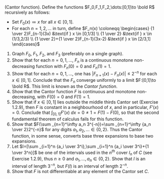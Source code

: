 (Cantor function). Define the functions $F_0,F_1,F_2,\dots:[0,1]\to \bold R$ recursively as follows:
- Set $F_0(x)\coloneqq x$ for all $x\in [0,1]$.
- For each $n=1,2,\dots$ in turn, define
$F_n(x) \coloneqq \begin{cases}
   {1 \over 2}F_{n-1}(3x) &\text{if } x \in [0,1/3] \\
   {1 \over 2} &\text{if } x \in (1/3,2/3) \\
   {1 \over 2}+{1 \over 2}F_{n-1}(3x-2) &\text{if } x \in [2/3,1]
\end{cases}$
1. Graph $F_0$, $F_1$, $F_2$, and $F_3$ (preferably on a single graph).
2. Show that for each $n=0,1,\dots$, $F_n$ is a continuous monotone non-decreasing function with $F_n(0)=0$ and $F_n(1)=1$.
3. Show that for each $n=0,1,\dots$, one has $|F_{n+1}(x)-F_n(x)|\le 2^{-n}$ for each $x\in [0,1]$. Conclude that the $F_n$ converge uniformly to a limit $F:[0,1]\to \bold R$. This limit is known as the $Cantor\ function$.
4. Show that the Cantor function $F$ is continuous and monotone non-decreasing, with $F(0)=0$ and $F(1)=1$.
5. Show that if $x\in [0,1]$ lies outside the middle thirds Cantor set (Exercise 1.2.9), then $F$ is constant in a neighbourhood of $x$, and in particular, $F'(x)=0$. Conclude that $\int _{[0,1]}F'(x)\ dx=0 \not =1=F(1)-F(0)$, so that the second fundamental theorem of calculus fails for this function.
6. Show that $F(\sum _{n=1}^\infty a_n 3^{-n})=\sum _{n=1}^\infty {a_n \over 2}2^{-n}$ for any digits $a_1,a_2,\dots \in \{0,2\}$. Thus the Cantor function, in some sense, converts base three expansions to base two expansions.
7. Let $I=[\sum _{i=1}^n {a_i \over 3^i},\sum _{i=1}^n {a_i \over 3^i}+{1 \over 3^n}]$ be one of the intervals used in the $n^{th}$ cover $I_n$ of $C$ (see Exercise 1.2.9), thus $n\ge 0$ and $a_1,\dots,a_n \in \{0,2\}$. Show that $I$ is an interval of length $3^{-n}$, but $F(I)$ is an interval of length $2^{-n}$.
8. Show that $F$ is not differentiable at any element of the Cantor set $C$.